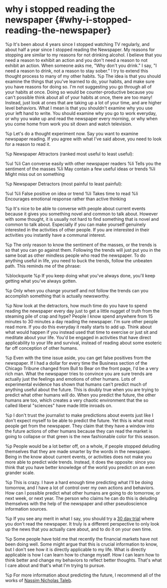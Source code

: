 # why i stopped reading the newspaper {#why-i-stopped-reading-the-newspaper}
%p
  It's been about 4 years since I stopped watching TV regularly, and about half a year since I stopped reading the Newspaper. My reasons for stopping are similar to my reasons for not drinking alcohol. I believe that you need a reason to exhibit an action and you don't need a reason to not exhibit an action. When someone asks me, "Why don't you drink." I say, "I need a reason to drink, not a reason to stay sober." I try to extend this thought process to many of my other habits.
%p
  The idea is that you should examine the things that you've learned to do, your habits, and make sure you have reasons for doing so. I'm not suggesting you go through all of your habits at once. Doing so would be counter-productive because you can't possible think about all of your habits at once, there are too many! Instead, just look at ones that are taking up a lot of your time, and are higher level behaviors. What I mean is that you shouldn't examine why you use your left hand to write. You should examine why you go to work everyday, or why you wake up and read the newspaper every morning, or why when you come home from work you sit down and watch television.

%p
  Let's do a thought experiment now. Say you want to examine newspaper reading. If you agree with what I've said above, you need to look for a reason to read it.

%p
  Newspaper Attractors (ranked most useful to least useful):

%ul
  %li Can converse easily with other newspaper readers
  %li Tells you the sentiment of the masses
  %li May contain a few useful ideas or trends
  %li Might miss out on something

%p
  Newspaper Detractors (most painful to least painful):

%ul
  %li
    False positive on idea or trend
  %li Takes time to read
  %li Encourages emotional response rather than active thinking

%p
  It's nice to be able to converse with people about current events because it gives you something novel and common to talk about. However with some thought, it is usually not hard to find something that is novel and common to talk about. Especially if you can make yourself genuinely interested in the activities of other people. If you are interested in their activities you instantly have a communal interest.

%p
  The only reason to know the sentiment of the masses, or the trends is so that you can go against them. Following the trends will just put you in the same boat as other mindless people who read the newspaper. To do anything useful in life, you need to buck the trends, follow the unbeaten path. This reminds me of the phrase:

%blockquote
  %p
    If you keep doing what you've always done, you'll keep getting what you've always gotten.

%p
  Only when you change yourself and not follow the trends can you accomplish something that is actually newsworthy.

%p
  Now look at the detractors, how much time do you have to spend reading the newspaper every day just to get a little nugget of truth from the steaming pile of crap and hype? People I know spend anywhere from 15 minutes to 30 minutes a day reading the newspaper. I'm sure other people read more. If you do this everyday it really starts to add up. Think about what would happen if you instead used that time to exercise or just sit and meditate about your life. You'd be engaged in activities that have direct applicability to your life and survival, instead of reading about some esoteric far off conception of other humans.

%p
  Even with the time issue aside, you can get false positives from the newspaper. If I had a dollar for every time the Business section of the Chicago Tribune changed from Bull to Bear on the front page, I'd be a very rich man. What the newspaper tries to convince you are sure trends are actually just the feelings and emotions of other humans. Lots of experimental evidence has shown that humans can't predict much of anything useful about the future. This is doubly true when you are trying to predict what other humans will do. When you predict the future, the other humans are too, which creates a very chaotic environment that the so called liberal "sciences" have made little inroads on.

%p
  I don't trust the journalist to make predictions about events just like I don't expect myself to be able to predict the future. Yet this is what most people get from the newspaper. They claim that they have a window into the future actions of other humans because they can read the market is going to collapse or that green is the new fashionable color for this season.

%p
  People would be a lot better off, on a whole, if people stopped deluding themselves that they are made smarter by the words in the newspaper. Being in the know about current events, or activities does not make you more able to predict wide trends. Instead, it does the opposite: since you think that you have better knowledge of the world you predict on an even grander scale.

%p
  This is crazy. I have a hard enough time predicting what I'll be doing tomorrow, and I have a lot of control over my own actions and behaviors. How can I possible predict what other humans are going to do tomorrow, or next week, or next year. The person who claims he can do this is deluding themselves with the help of the newspaper and other pseudoscience information sources.

%p
  If you see any merit in what I say, you should try a <a href="http://www.stevepavlina.com/blog/2005/04/30-days-to-success/">30 day trial</a> where you don't read the newspaper. It truly is a different perspective to only look up the news that you actually care about, and to do it on your own time.

%p
  Some people have told me that recently the financial markets have not been doing well. Some might argue that this is crucial information to know, but I don't see how it is directly applicable to my life. What is directly applicable is how I can learn how to change myself. How I can learn how to think better and change my behaviors to reflect better thoughts. That's what I care about and that's what I'm trying to pursue.

%p
  For more information about predicting the future, I recommend all of the works of <a href="http://www.fooledbyrandomness.com/">Nassim Nicholas Taleb</a>.
